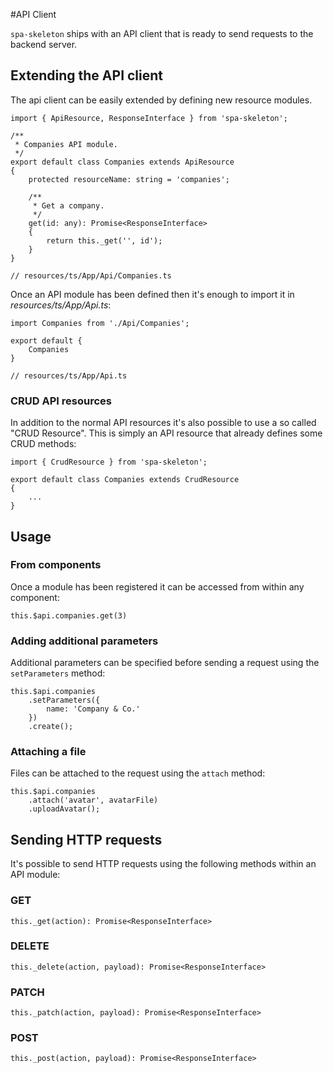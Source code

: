#API Client

`spa-skeleton` ships with an API client that is ready to send requests to the backend server.

## Extending the API client

The api client can be easily extended by defining new resource modules.

    import { ApiResource, ResponseInterface } from 'spa-skeleton';

    /**
     * Companies API module.
     */
    export default class Companies extends ApiResource
    {
        protected resourceName: string = 'companies';
    
        /**
         * Get a company.
         */
        get(id: any): Promise<ResponseInterface>
        {
            return this._get('', id');
        }
    }
    
    // resources/ts/App/Api/Companies.ts
    
Once an API module has been defined then it's enough to import it in *resources/ts/App/Api.ts*:

    import Companies from './Api/Companies';

    export default {
        Companies
    }
    
    // resources/ts/App/Api.ts
    
### CRUD API resources

In addition to the normal API resources it's also possible to use a so called "CRUD Resource". This
is simply an API resource that already defines some CRUD methods:

    import { CrudResource } from 'spa-skeleton';
    
    export default class Companies extends CrudResource
    {
        ...
    }
    
## Usage

### From components

Once a module has been registered it can be accessed from within any component:

    this.$api.companies.get(3)
    
### Adding additional parameters

Additional parameters can be specified before sending a request using the `setParameters` method:

    this.$api.companies
        .setParameters({
            name: 'Company & Co.'
        })
        .create();
        
### Attaching a file

Files can be attached to the request using the `attach` method:

    this.$api.companies
        .attach('avatar', avatarFile)
        .uploadAvatar();
    
## Sending HTTP requests

It's possible to send HTTP requests using the following methods within an API module:

### GET

    this._get(action): Promise<ResponseInterface>

### DELETE

    this._delete(action, payload): Promise<ResponseInterface>

### PATCH

    this._patch(action, payload): Promise<ResponseInterface>

### POST

    this._post(action, payload): Promise<ResponseInterface>
